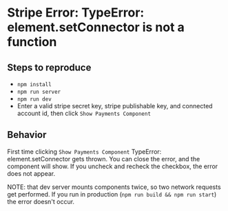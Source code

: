 # Stripe Error: TypeError: element.setConnector is not a function

## Steps to reproduce

- `npm install`
- `npm run server`
- `npm run dev`
- Enter a valid stripe secret key, stripe publishable key, and connected account id, then click `Show Payments Component`

## Behavior

First time clicking `Show Payments Component` TypeError: element.setConnector gets thrown. You can close the error, and the component will show. If you uncheck and recheck the checkbox, the error does not appear.

NOTE: that dev server mounts components twice, so two network requests get performed. If you run in production (`npm run build && npm run start`) the error doesn't occur.
